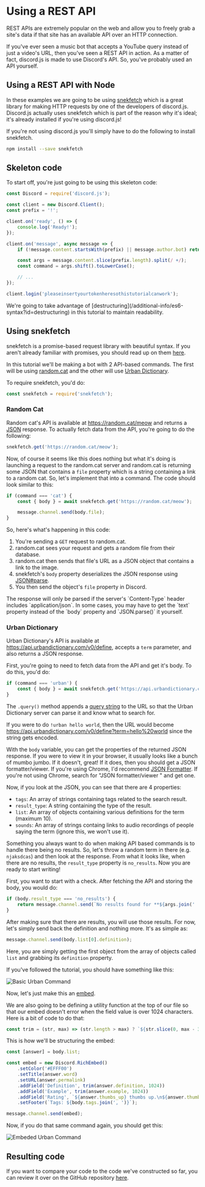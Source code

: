 # Using a REST API

REST APIs are extremely popular on the web and allow you to freely grab a site's data if that site has an available API over an HTTP connection.

If you've ever seen a music bot that accepts a YouTube query instead of just a video's URL, then you've seen a REST API in action. As a matter of fact, discord.js is made to use Discord's API. So, you've probably used an API yourself.

## Using a REST API with Node

In these examples we are going to be using [snekfetch](https://www.npmjs.com/package/snekfetch) which is a great library for making HTTP requests by one of the developers of discord.js. Discord.js actually uses snekfetch which is part of the reason why it's ideal; it's already installed if you're using discord.js!

If you're not using discord.js you'll simply have to do the following to install snekfetch.

```bash
npm install --save snekfetch
```

## Skeleton code

To start off, you're just going to be using this skeleton code:

```js
const Discord = require('discord.js');

const client = new Discord.Client();
const prefix = '!';

client.on('ready', () => {
	console.log('Ready!');
});

client.on('message', async message => {
	if (!message.content.startsWith(prefix) || message.author.bot) return;

	const args = message.content.slice(prefix.length).split(/ +/);
	const command = args.shift().toLowerCase();

	// ...
});

client.login('pleaseinsertyourtokenheresothistutorialcanwork');
```

<p class="tip">We're going to take advantage of [destructuring](/additional-info/es6-syntax?id=destructuring) in this tutorial to maintain readability.</p>

## Using snekfetch

snekfetch is a promise-based request library with beautiful syntax. If you aren't already familiar with promises, you should read up on them [here](/additional-info/async-await).

In this tutorial we'll be making a bot with 2 API-based commands. The first will be using [random.cat](https://random.cat) and the other will use [Urban Dictionary](https://www.urbandictionary.com).

To require snekfetch, you'd do:

```js
const snekfetch = require('snekfetch');
```

### Random Cat

Random cat's API is available at https://random.cat/meow and returns a [JSON](https://developer.mozilla.org/en-US/docs/Web/JavaScript/Reference/Global_Objects/JSON) response. To actually fetch data from the API, you're going to do the following:

```js
snekfetch.get('https://random.cat/meow');
```

Now, of course it seems like this does nothing but what it's doing is launching a request to the random.cat server and random.cat is returning some JSON that contains a `file` property which is a string containing a link to a random cat. So, let's implement that into a command. The code should look similar to this:

<!-- eslint-skip -->

```js
if (command === 'cat') {
	const { body } = await snekfetch.get('https://random.cat/meow');

	message.channel.send(body.file);
}
```

So, here's what's happening in this code:

1. You're sending a `GET` request to random.cat.
2. random.cat sees your request and gets a random file from their database.
3. random.cat then sends that file's URL as a JSON object that contains a link to the image.
4. snekfetch's `body` property deserializes the JSON response using [JSON#parse](https://developer.mozilla.org/en-US/docs/Web/JavaScript/Reference/Global_Objects/JSON/parse).
5. You then send the object's `file` property in Discord.

<p class="warning">The response will only be parsed if the server's `Content-Type` header includes `application/json`. In some cases, you may have to get the `text` property instead of the `body` property and `JSON.parse()` it yourself.</p>

### Urban Dictionary

Urban Dictionary's API is available at https://api.urbandictionary.com/v0/define, accepts a `term` parameter, and also returns a JSON response.

First, you're going to need to fetch data from the API and get it's body. To do this, you'd do:

```js
if (command === 'urban') {
	const { body } = await snekfetch.get('https://api.urbandictionary.com/v0/define').query({ term: args.join(' ') });
}
```

The `.query()` method appends a [query string](https://en.wikipedia.org/wiki/Query_string) to the URL so that the Urban Dictionary server can parse it and know what to search for.

If you were to do `!urban hello world`, then the URL would become https://api.urbandictionary.com/v0/define?term=hello%20world since the string gets encoded.

With the `body` variable, you can get the properties of the returned JSON response. If you were to view it in your browser, it usually looks like a bunch of mumbo jumbo. If it doesn't, great! If it does, then you should get a JSON formatter/viewer. If you're using Chrome, I'd recommend [JSON Formatter](https://chrome.google.com/webstore/detail/json-formatter/bcjindcccaagfpapjjmafapmmgkkhgoa). If you're not using Chrome, search for "JSON formatter/viewer <your browser>" and get one.

Now, if you look at the JSON, you can see that there are 4 properties:

- `tags`: An array of strings containing tags related to the search result.
- `result_type`: A string containing the type of the result.
- `list`: An array of objects containing various definitions for the term (maximum 10).
- `sounds`: An array of strings containg links to audio recordings of people saying the term (ignore this, we won't use it).

Something you always want to do when making API based commands is to handle there being no results. So, let's throw a random term in there (e.g. `njaksdcas`) and then look at the response. From what it looks like, when there are no results, the `result_type` property is `no_results`. Now you are ready to start writing!

First, you want to start with a check. After fetching the API and storing the body, you would do:

```js
if (body.result_type === 'no_results') {
	return message.channel.send(`No results found for **${args.join(' ')}**`);
}
```

After making sure that there are results, you will use those results. For now, let's simply send back the definition and nothing more. It's as simple as:

```js
message.channel.send(body.list[0].definition);
```

Here, you are simply getting the first object from the array of objects called `list` and grabbing its `definition` property.

If you've followed the tutorial, you should have something like this:

![Basic Urban Command](/assets/img/N0t4M.png)

Now, let's just make this an [embed](/popular-topics/miscellaneous-examples?id=sending-an-embed).

We are also going to be defining a utility function at the top of our file so that our embed doesn't error when the field value is over 1024 characters. Here is a bit of code to do that:

```js
const trim = (str, max) => (str.length > max) ? `${str.slice(0, max - 3)}...` : str;
```

This is how we'll be structuring the embed:

```js
const [answer] = body.list;

const embed = new Discord.RichEmbed()
	.setColor('#EFFF00')
	.setTitle(answer.word)
	.setURL(answer.permalink)
	.addField('Definition', trim(answer.definition, 1024))
	.addField('Example', trim(answer.example, 1024))
	.addField('Rating', `${answer.thumbs_up} thumbs up.\n${answer.thumbs_down} thumbs down.`)
	.setFooter(`Tags: ${body.tags.join(', ')}`);

message.channel.send(embed);
```

Now, if you do that same command again, you should get this:

![Embeded Urban Command](/assets/img/RMv88.png)

## Resulting code
If you want to compare your code to the code we've constructed so far, you can review it over on the GitHub repository [here](https://github.com/discordjs/guide/tree/master/code_samples/additional-info/rest-api).

